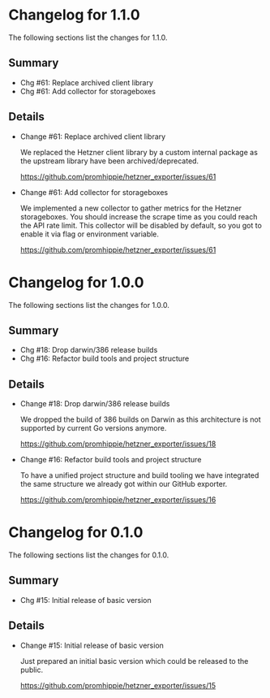 # Changelog for 1.1.0

The following sections list the changes for 1.1.0.

## Summary

 * Chg #61: Replace archived client library
 * Chg #61: Add collector for storageboxes

## Details

 * Change #61: Replace archived client library

   We replaced the Hetzner client library by a custom internal package as the upstream library
   have been archived/deprecated.

   https://github.com/promhippie/hetzner_exporter/issues/61

 * Change #61: Add collector for storageboxes

   We implemented a new collector to gather metrics for the Hetzner storageboxes. You should
   increase the scrape time as you could reach the API rate limit. This collector will be disabled
   by default, so you got to enable it via flag or environment variable.

   https://github.com/promhippie/hetzner_exporter/issues/61


# Changelog for 1.0.0

The following sections list the changes for 1.0.0.

## Summary

 * Chg #18: Drop darwin/386 release builds
 * Chg #16: Refactor build tools and project structure

## Details

 * Change #18: Drop darwin/386 release builds

   We dropped the build of 386 builds on Darwin as this architecture is not supported by current Go
   versions anymore.

   https://github.com/promhippie/hetzner_exporter/issues/18

 * Change #16: Refactor build tools and project structure

   To have a unified project structure and build tooling we have integrated the same structure we
   already got within our GitHub exporter.

   https://github.com/promhippie/hetzner_exporter/issues/16


# Changelog for 0.1.0

The following sections list the changes for 0.1.0.

## Summary

 * Chg #15: Initial release of basic version

## Details

 * Change #15: Initial release of basic version

   Just prepared an initial basic version which could be released to the public.

   https://github.com/promhippie/hetzner_exporter/issues/15


